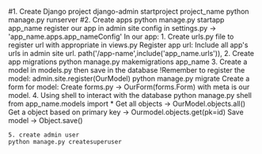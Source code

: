 #1. Create Django project
    django-admin startproject project_name
    python manage.py runserver
#2. Create apps
    python manage.py startapp app_name
    register our app in admin site config in settings.py -> 'app_name.apps.app_nameConfig'
    In our app:
    1. Create  urls.py file to register url with appropriate in views.py
       Register app url: Include all app's urls in admin site url.  path('/app-name',include('app_name.urls')),
    2. Create app migrations
        python manage.py makemigrations app_name
    3. Create a model in models.py then save in the database
        !Remember to register the model: admin.site.register(OurModel)
        python manage.py migrate
        Create a form for model: Create forms.py -> OurForm(forms.Form) with meta is our model.
    4. Using shell to interact with the database
        python manage.py shell
        from app_name.models import *
        Get all objects -> OurModel.objects.all()
        Get a object based on primary key -> Ourmodel.objects.get(pk=id)
        Save model -> Object.save()
    
    5. create admin user
    python manage.py createsuperuser